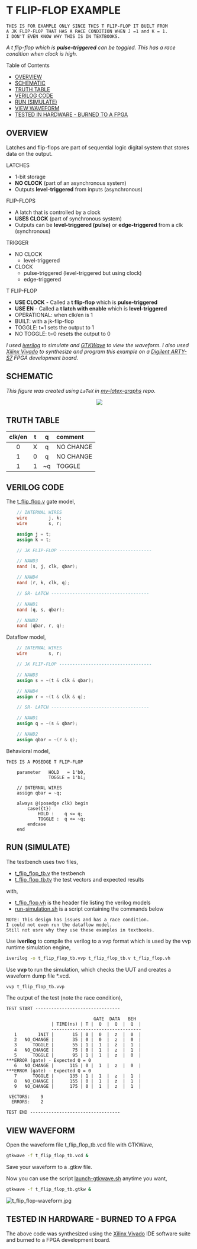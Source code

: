 # T FLIP-FLOP EXAMPLE

```text
THIS IS FOR EXAMPLE ONLY SINCE THIS T FLIP-FLOP IT BUILT FROM
A JK FLIP-FLOP THAT HAS A RACE CONDITION WHEN J =1 and K = 1.
I DON'T EVEN KNOW WHY THIS IS IN TEXTBOOKS.
```

_A t flip-flop which is **pulse-triggered**
can be toggled.
This has a race condition when clock is high._

Table of Contents

* [OVERVIEW](https://github.com/JeffDeCola/my-verilog-examples/tree/master/basic-code/sequential-logic/t_flip_flop#overview)
* [SCHEMATIC](https://github.com/JeffDeCola/my-verilog-examples/tree/master/basic-code/sequential-logic/t_flip_flop#schematic)
* [TRUTH TABLE](https://github.com/JeffDeCola/my-verilog-examples/tree/master/basic-code/sequential-logic/t_flip_flop#truth-table)
* [VERILOG CODE](https://github.com/JeffDeCola/my-verilog-examples/tree/master/basic-code/sequential-logic/t_flip_flop#verilog-code)
* [RUN (SIMULATE)](https://github.com/JeffDeCola/my-verilog-examples/tree/master/basic-code/sequential-logic/t_flip_flop#run-simulate)
* [VIEW WAVEFORM](https://github.com/JeffDeCola/my-verilog-examples/tree/master/basic-code/sequential-logic/t_flip_flop#view-waveform)
* [TESTED IN HARDWARE - BURNED TO A FPGA](https://github.com/JeffDeCola/my-verilog-examples/tree/master/basic-code/sequential-logic/t_flip_flop#tested-in-hardware---burned-to-a-fpga)

## OVERVIEW

Latches and flip-flops are part of sequential logic
digital system that stores data on the output.

LATCHES

* 1-bit storage
* **NO CLOCK** (part of an asynchronous system)
* Outputs **level-triggered** from inputs (asynchronous)

FLIP-FLOPS

* A latch that is controlled by a clock
* **USES CLOCK** (part of synchronous system)
* Outputs can be **level-triggered (pulse)**
  or **edge-triggered** from a clk (synchronous)

TRIGGER

* NO CLOCK
  * level-triggered
* CLOCK
  * pulse-triggered (level-triggered but using clock)
  * edge-triggered

T FLIP-FLOP

* **USE CLOCK** - Called a **t flip-flop** which is **pulse-triggered**
* **USE EN** - Called a **t latch with enable** which is **level-triggered**
* OPERATIONAL: when clk/en is 1
* BUILT: with a jk-flip-flop
* TOGGLE: t=1 sets the output to 1
* NO TOGGLE: t=0 resets the output to 0

_I used
[iverilog](https://github.com/JeffDeCola/my-cheat-sheets/tree/master/hardware/tools/simulation/iverilog-cheat-sheet)
to simulate and
[GTKWave](https://github.com/JeffDeCola/my-cheat-sheets/tree/master/hardware/tools/simulation/gtkwave-cheat-sheet)
to view the waveform. I also used
[Xilinx Vivado](https://github.com/JeffDeCola/my-cheat-sheets/tree/master/hardware/tools/synthesis/xilinx-vivado-cheat-sheet)
to synthesize and program this example on a
[Digilent ARTY-S7](https://github.com/JeffDeCola/my-cheat-sheets/tree/master/hardware/development/fpga-development-boards/digilent-arty-s7-cheat-sheet)
FPGA development board._

## SCHEMATIC

_This figure was created using `LaTeX` in
[my-latex-graphs](https://github.com/JeffDeCola/my-latex-graphs/tree/master/mathematics/applied/electrical-engineering/sequential-logic/t-flip-flop)
repo._

<p align="center">
    <img src="svgs/t-flip-flop.svg"
    align="middle"
</p>

## TRUTH TABLE

| clk/en |  t  |  q  | comment     |
|:------:|:---:|:---:|:------------|
|  0     |  X  |  q  | NO CHANGE   |
|  1     |  0  |  q  | NO CHANGE   |
|  1     |  1  | ~q  | TOGGLE      |

## VERILOG CODE

The
[t_flip_flop.v](https://github.com/JeffDeCola/my-verilog-examples/blob/master/basic-code/sequential-logic/t_flip_flop/t_flip_flop.v)
gate model,

```verilog
    // INTERNAL WIRES
    wire        j, k;
    wire        s, r;

    assign j = t;
    assign k = t;

    // JK FLIP-FLOP -----------------------------------

    // NAND3
    nand (s, j, clk, qbar);

    // NAND4
    nand (r, k, clk, q);

    // SR- LATCH -------------------------------------

    // NAND1
    nand (q, s, qbar);

    // NAND2
    nand (qbar, r, q);
```

Dataflow model,

```verilog
    // INTERNAL WIRES
    wire        s, r;

    // JK FLIP-FLOP -----------------------------------

    // NAND3
    assign s = ~(t & clk & qbar);

    // NAND4
    assign r = ~(t & clk & q);

    // SR- LATCH -------------------------------------

    // NAND1
    assign q = ~(s & qbar);

    // NAND2
    assign qbar = ~(r & q);
```

Behavioral model,

```text
THIS IS A POSEDGE T FLIP-FLOP
```

```text
    parameter   HOLD   = 1'b0,
                TOGGLE = 1'b1;

    // INTERNAL WIRES
    assign qbar = ~q;

    always @(posedge clk) begin
        case({t})
            HOLD :    q <= q;
            TOGGLE :  q <= ~q;
        endcase
    end
```

## RUN (SIMULATE)

The testbench uses two files,

* [t_flip_flop_tb.v](https://github.com/JeffDeCola/my-verilog-examples/blob/master/basic-code/sequential-logic/t_flip_flop/t_flip_flop_tb.v)
  the testbench
* [t_flip_flop_tb.tv](https://github.com/JeffDeCola/my-verilog-examples/blob/master/basic-code/sequential-logic/t_flip_flop/t_flip_flop_tb.tv)
  the test vectors and expected results

with,

* [t_flip_flop.vh](https://github.com/JeffDeCola/my-verilog-examples/blob/master/basic-code/sequential-logic/t_flip_flop/t_flip_flop.vh)
  is the header file listing the verilog models
* [run-simulation.sh](https://github.com/JeffDeCola/my-verilog-examples/blob/master/basic-code/sequential-logic/t_flip_flop/run-simulation.sh)
  is a script containing the commands below

```text
NOTE: This design has issues and has a race condition.
I could not even run the dataflow model.
Still not usre why they use these examples in textbooks.
```

Use **iverilog** to compile the verilog to a vvp format
which is used by the vvp runtime simulation engine,

```bash
iverilog -o t_flip_flop_tb.vvp t_flip_flop_tb.v t_flip_flop.vh
```

Use **vvp** to run the simulation, which checks the UUT
and creates a waveform dump file *.vcd.

```bash
vvp t_flip_flop_tb.vvp
```

The output of the test (note the race condition),

```text
TEST START --------------------------------

                                 GATE  DATA   BEH
                 | TIME(ns) | T |  Q  |  Q  |  Q  |
                 ----------------------------------
   1        INIT |       15 | 0 |  0  |  z  |  0  |
   2   NO_CHANGE |       35 | 0 |  0  |  z  |  0  |
   3      TOGGLE |       55 | 1 |  1  |  z  |  1  |
   4   NO_CHANGE |       75 | 0 |  1  |  z  |  1  |
   5      TOGGLE |       95 | 1 |  1  |  z  |  0  |
***ERROR (gate) - Expected Q = 0
   6   NO_CHANGE |      115 | 0 |  1  |  z  |  0  |
***ERROR (gate) - Expected Q = 0
   7      TOGGLE |      135 | 1 |  1  |  z  |  1  |
   8   NO_CHANGE |      155 | 0 |  1  |  z  |  1  |
   9   NO_CHANGE |      175 | 0 |  1  |  z  |  1  |

 VECTORS:    9
  ERRORS:    2

TEST END ----------------------------------
```

## VIEW WAVEFORM

Open the waveform file t_flip_flop_tb.vcd file with GTKWave,

```bash
gtkwave -f t_flip_flop_tb.vcd &
```

Save your waveform to a .gtkw file.

Now you can use the script
[launch-gtkwave.sh](https://github.com/JeffDeCola/my-verilog-examples/blob/master/launch-GTKWave-script/launch-gtkwave.sh)
anytime you want,

```bash
gtkwave -f t_flip_flop_tb.gtkw &
```

![t_flip_flop-waveform.jpg](../../../docs/pics/basic-code/t_flip_flop-waveform.jpg)

## TESTED IN HARDWARE - BURNED TO A FPGA

The above code was synthesized using the
[Xilinx Vivado](https://github.com/JeffDeCola/my-cheat-sheets/tree/master/hardware/tools/synthesis/xilinx-vivado-cheat-sheet)
IDE software suite and burned to a FPGA development board.

